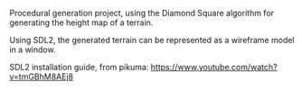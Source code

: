 Procedural generation project, using the Diamond Square algorithm for generating the height map of a terrain. 

Using SDL2, the generated terrain can be represented as a wireframe model in a window.

SDL2 installation guide, from pikuma: https://www.youtube.com/watch?v=tmGBhM8AEj8
